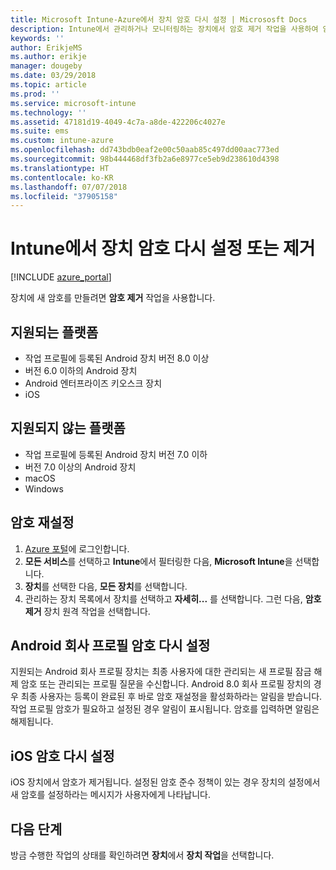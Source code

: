 ```yaml
---
title: Microsoft Intune-Azure에서 장치 암호 다시 설정 | Micrososft Docs
description: Intune에서 관리하거나 모니터링하는 장치에서 암호 제거 작업을 사용하여 암호를 제거하거나 다시 설정합니다.
keywords: ''
author: ErikjeMS
ms.author: erikje
manager: dougeby
ms.date: 03/29/2018
ms.topic: article
ms.prod: ''
ms.service: microsoft-intune
ms.technology: ''
ms.assetid: 47181d19-4049-4c7a-a8de-422206c4027e
ms.suite: ems
ms.custom: intune-azure
ms.openlocfilehash: dd743bdb0eaf2e00c50aab85c497dd00aac773ed
ms.sourcegitcommit: 98b444468df3fb2a6e8977ce5eb9d238610d4398
ms.translationtype: HT
ms.contentlocale: ko-KR
ms.lasthandoff: 07/07/2018
ms.locfileid: "37905158"
---
```

# <a name="reset-or-remove-a-device-passcode-in-intune"></a>Intune에서 장치 암호 다시 설정 또는 제거

[!INCLUDE [azure_portal](./includes/azure_portal.md)]

장치에 새 암호를 만들려면 **암호 제거** 작업을 사용합니다.

## <a name="supported-platforms"></a>지원되는 플랫폼

- 작업 프로필에 등록된 Android 장치 버전 8.0 이상
- 버전 6.0 이하의 Android 장치
- Android 엔터프라이즈 키오스크 장치
- iOS 
     
## <a name="unsupported-platforms"></a>지원되지 않는 플랫폼

- 작업 프로필에 등록된 Android 장치 버전 7.0 이하
- 버전 7.0 이상의 Android 장치
- macOS
- Windows

## <a name="reset-a-passcode"></a>암호 재설정

1. [Azure 포털](https://portal.azure.com)에 로그인합니다.
2. **모든 서비스**를 선택하고 **Intune**에서 필터링한 다음, **Microsoft Intune**을 선택합니다.
3. **장치**를 선택한 다음, **모든 장치**를 선택합니다.
4. 관리하는 장치 목록에서 장치를 선택하고 **자세히...** 를 선택합니다. 그런 다음, **암호 제거** 장치 원격 작업을 선택합니다.

## <a name="resetting-android-work-profile-passcodes"></a>Android 회사 프로필 암호 다시 설정

지원되는 Android 회사 프로필 장치는 최종 사용자에 대한 관리되는 새 프로필 잠금 해제 암호 또는 관리되는 프로필 질문을 수신합니다. Android 8.0 회사 프로필 장치의 경우 최종 사용자는 등록이 완료된 후 바로 암호 재설정을 활성화하라는 알림을 받습니다. 작업 프로필 암호가 필요하고 설정된 경우 알림이 표시됩니다. 암호를 입력하면 알림은 해제됩니다.

## <a name="resetting-ios-passcodes"></a>iOS 암호 다시 설정

iOS 장치에서 암호가 제거됩니다. 설정된 암호 준수 정책이 있는 경우 장치의 설정에서 새 암호를 설정하라는 메시지가 사용자에게 나타납니다. 

## <a name="next-steps"></a>다음 단계

방금 수행한 작업의 상태를 확인하려면 **장치**에서 **장치 작업**을 선택합니다.
